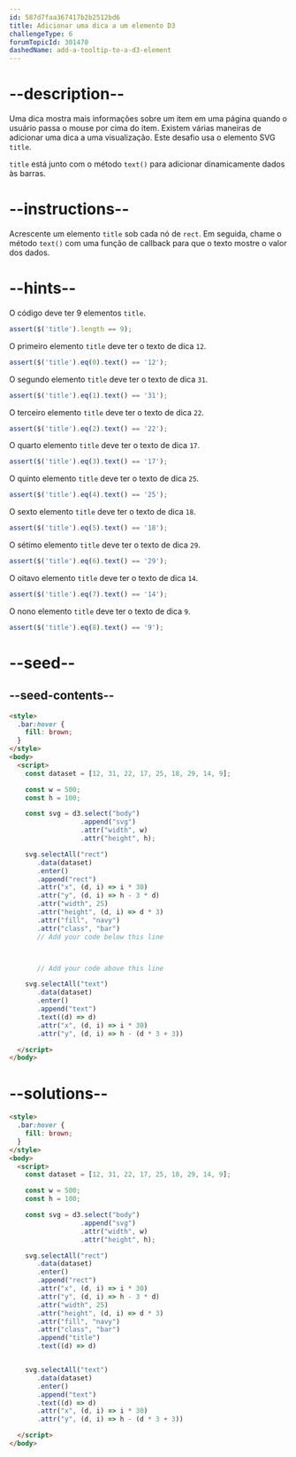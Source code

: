 ```yaml
---
id: 587d7faa367417b2b2512bd6
title: Adicionar uma dica a um elemento D3
challengeType: 6
forumTopicId: 301470
dashedName: add-a-tooltip-to-a-d3-element
---
```


# --description--

Uma dica mostra mais informações sobre um item em uma página quando o usuário passa o mouse por cima do item. Existem várias maneiras de adicionar uma dica a uma visualização. Este desafio usa o elemento SVG `title`.

`title` está junto com o método `text()` para adicionar dinamicamente dados às barras.

# --instructions--

Acrescente um elemento `title` sob cada nó de `rect`. Em seguida, chame o método `text()` com uma função de callback para que o texto mostre o valor dos dados.

# --hints--

O código deve ter 9 elementos `title`.

```js
assert($('title').length == 9);
```

O primeiro elemento `title` deve ter o texto de dica `12`.

```js
assert($('title').eq(0).text() == '12');
```

O segundo elemento `title` deve ter o texto de dica `31`.

```js
assert($('title').eq(1).text() == '31');
```

O terceiro elemento `title` deve ter o texto de dica `22`.

```js
assert($('title').eq(2).text() == '22');
```

O quarto elemento `title` deve ter o texto de dica `17`.

```js
assert($('title').eq(3).text() == '17');
```

O quinto elemento `title` deve ter o texto de dica `25`.

```js
assert($('title').eq(4).text() == '25');
```

O sexto elemento `title` deve ter o texto de dica `18`.

```js
assert($('title').eq(5).text() == '18');
```

O sétimo elemento `title` deve ter o texto de dica `29`.

```js
assert($('title').eq(6).text() == '29');
```

O oitavo elemento `title` deve ter o texto de dica `14`.

```js
assert($('title').eq(7).text() == '14');
```

O nono elemento `title` deve ter o texto de dica `9`.

```js
assert($('title').eq(8).text() == '9');
```

# --seed--

## --seed-contents--

```html
<style>
  .bar:hover {
    fill: brown;
  }
</style>
<body>
  <script>
    const dataset = [12, 31, 22, 17, 25, 18, 29, 14, 9];

    const w = 500;
    const h = 100;

    const svg = d3.select("body")
                  .append("svg")
                  .attr("width", w)
                  .attr("height", h);

    svg.selectAll("rect")
       .data(dataset)
       .enter()
       .append("rect")
       .attr("x", (d, i) => i * 30)
       .attr("y", (d, i) => h - 3 * d)
       .attr("width", 25)
       .attr("height", (d, i) => d * 3)
       .attr("fill", "navy")
       .attr("class", "bar")
       // Add your code below this line



       // Add your code above this line

    svg.selectAll("text")
       .data(dataset)
       .enter()
       .append("text")
       .text((d) => d)
       .attr("x", (d, i) => i * 30)
       .attr("y", (d, i) => h - (d * 3 + 3))

  </script>
</body>
```

# --solutions--

```html
<style>
  .bar:hover {
    fill: brown;
  }
</style>
<body>
  <script>
    const dataset = [12, 31, 22, 17, 25, 18, 29, 14, 9];

    const w = 500;
    const h = 100;

    const svg = d3.select("body")
                  .append("svg")
                  .attr("width", w)
                  .attr("height", h);

    svg.selectAll("rect")
       .data(dataset)
       .enter()
       .append("rect")
       .attr("x", (d, i) => i * 30)
       .attr("y", (d, i) => h - 3 * d)
       .attr("width", 25)
       .attr("height", (d, i) => d * 3)
       .attr("fill", "navy")
       .attr("class", "bar")
       .append("title")
       .text((d) => d)


    svg.selectAll("text")
       .data(dataset)
       .enter()
       .append("text")
       .text((d) => d)
       .attr("x", (d, i) => i * 30)
       .attr("y", (d, i) => h - (d * 3 + 3))

  </script>
</body>
```
